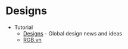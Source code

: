# Designs
* Tutorial
    - [Designs](http://designs.vn/) - Global design news and ideas
    - [RGB.vn](http://rgb.vn/ideas/)
